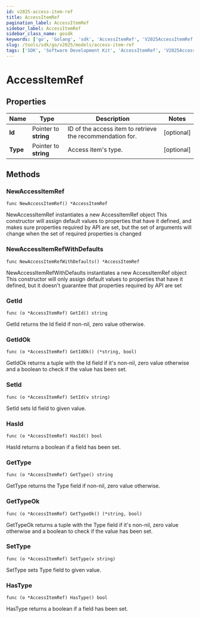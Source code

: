 ```yaml
---
id: v2025-access-item-ref
title: AccessItemRef
pagination_label: AccessItemRef
sidebar_label: AccessItemRef
sidebar_class_name: gosdk
keywords: ['go', 'Golang', 'sdk', 'AccessItemRef', 'V2025AccessItemRef']
slug: /tools/sdk/go/v2025/models/access-item-ref
tags: ['SDK', 'Software Development Kit', 'AccessItemRef', 'V2025AccessItemRef']
---
```


# AccessItemRef

## Properties

| Name | Type | Description | Notes |
| --- | --- | --- | --- |
| **Id** | Pointer to **string** | ID of the access item to retrieve the recommendation for. | [optional] |
| **Type** | Pointer to **string** | Access item's type. | [optional] |

## Methods

### NewAccessItemRef

`func NewAccessItemRef() *AccessItemRef`

NewAccessItemRef instantiates a new AccessItemRef object This constructor will assign default values to properties that have it defined, and makes sure properties required by API are set, but the set of arguments will change when the set of required properties is changed

### NewAccessItemRefWithDefaults

`func NewAccessItemRefWithDefaults() *AccessItemRef`

NewAccessItemRefWithDefaults instantiates a new AccessItemRef object This constructor will only assign default values to properties that have it defined, but it doesn't guarantee that properties required by API are set

### GetId

`func (o *AccessItemRef) GetId() string`

GetId returns the Id field if non-nil, zero value otherwise.

### GetIdOk

`func (o *AccessItemRef) GetIdOk() (*string, bool)`

GetIdOk returns a tuple with the Id field if it's non-nil, zero value otherwise and a boolean to check if the value has been set.

### SetId

`func (o *AccessItemRef) SetId(v string)`

SetId sets Id field to given value.

### HasId

`func (o *AccessItemRef) HasId() bool`

HasId returns a boolean if a field has been set.

### GetType

`func (o *AccessItemRef) GetType() string`

GetType returns the Type field if non-nil, zero value otherwise.

### GetTypeOk

`func (o *AccessItemRef) GetTypeOk() (*string, bool)`

GetTypeOk returns a tuple with the Type field if it's non-nil, zero value otherwise and a boolean to check if the value has been set.

### SetType

`func (o *AccessItemRef) SetType(v string)`

SetType sets Type field to given value.

### HasType

`func (o *AccessItemRef) HasType() bool`

HasType returns a boolean if a field has been set.
